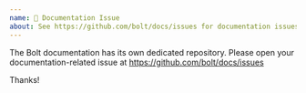 ```yaml
---
name: 📖 Documentation Issue
about: See https://github.com/bolt/docs/issues for documentation issues
---
```


The Bolt documentation has its own dedicated repository. Please open your
documentation-related issue at https://github.com/bolt/docs/issues

Thanks!
